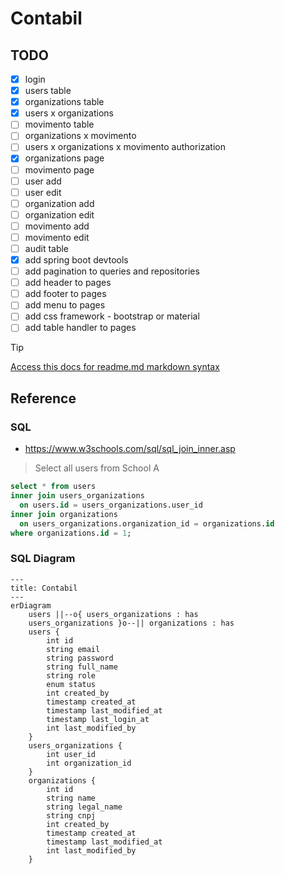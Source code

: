 # Contabil

## TODO

- [x] login
- [x] users table
- [x] organizations table
- [x] users x organizations
- [ ] movimento table
- [ ] organizations x movimento
- [ ] users x organizations x movimento authorization
- [x] organizations page
- [ ] movimento page
- [ ] user add
- [ ] user edit
- [ ] organization add
- [ ] organization edit
- [ ] movimento add
- [ ] movimento edit
- [ ] audit table
- [x] add spring boot devtools
- [ ] add pagination to queries and repositories
- [ ] add header to pages
- [ ] add footer to pages
- [ ] add menu to pages
- [ ] add css framework - bootstrap or material
- [ ] add table handler to pages

> [!TIP]
> [Access this docs for readme.md markdown syntax](https://docs.github.com/pt/get-started/writing-on-github/getting-started-with-writing-and-formatting-on-github/basic-writing-and-formatting-syntax)

## Reference

### SQL

* https://www.w3schools.com/sql/sql_join_inner.asp

> Select all users from School A

```sql
select * from users 
inner join users_organizations 
  on users.id = users_organizations.user_id 
inner join organizations 
  on users_organizations.organization_id = organizations.id
where organizations.id = 1;
```

### SQL Diagram

```mermaid
---
title: Contabil
---
erDiagram
    users ||--o{ users_organizations : has
    users_organizations }o--|| organizations : has
    users {
    	int id
    	string email
    	string password
    	string full_name
    	string role
    	enum status
    	int created_by
    	timestamp created_at
    	timestamp last_modified_at
    	timestamp last_login_at
    	int last_modified_by
    }
    users_organizations {
    	int user_id
    	int organization_id
    }
    organizations {
    	int id
    	string name
    	string legal_name
    	string cnpj
    	int created_by
    	timestamp created_at
    	timestamp last_modified_at
    	int last_modified_by
    }
```